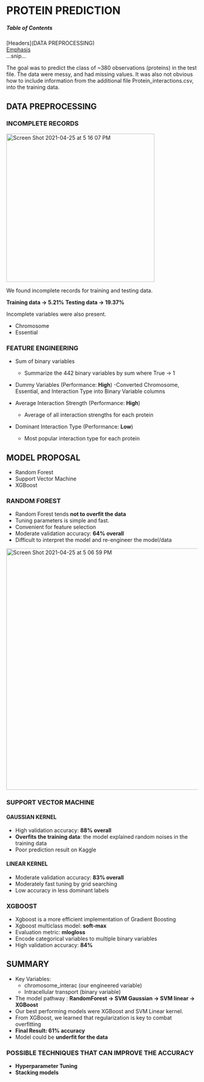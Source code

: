 # PROTEIN PREDICTION

##### Table of Contents  
[Headers](DATA PREPROCESSING)  
[Emphasis](#emphasis)  
...snip...    
<a name="## DATA PREPROCESSING"/>


The goal was to predict the class of ~380 observations (proteins) in the test file. The data were messy, and had missing values. It was also not obvious how to include information from the additional file Protein_interactions.csv, into the training data.

## DATA PREPROCESSING

### INCOMPLETE RECORDS

<img width="390" alt="Screen Shot 2021-04-25 at 5 16 07 PM" src="https://user-images.githubusercontent.com/43936803/115996967-0d5c1180-a5ea-11eb-874a-b73ac09ef41c.png">

We found incomplete records for training and testing data.

**Training data -> 5.21%**
**Testing data -> 19.37%**

Incomplete variables were also present.

- Chromosome
- Essential

### FEATURE ENGINEERING

- Sum of binary variables
  - Summarize the 442 binary variables by sum where True -> 1

- Dummy Variables  (Performance: **High**)
  -Converted Chromosome, Essential, and Interaction Type into Binary Variable columns

- Average Interaction Strength (Performance: **High**)
  - Average of all interaction strengths for each protein

- Dominant Interaction Type (Performance: **Low**)
  - Most popular interaction type for each protein

## MODEL PROPOSAL
- Random Forest
- Support Vector Machine
- XGBoost

### RANDOM FOREST

- Random Forest tends **not to overfit the data**
- Tuning parameters is simple and fast.
- Convenient for feature selection
- Moderate validation accuracy: **64% overall**
- Difficult to interpret the model and re-engineer the model/data

<img width="635" alt="Screen Shot 2021-04-25 at 5 06 59 PM" src="https://user-images.githubusercontent.com/43936803/115996698-0bde1980-a5e9-11eb-8d63-d1148cc00334.png">

### SUPPORT VECTOR MACHINE

#### GAUSSIAN KERNEL
- High validation accuracy: **88% overall**
- **Overfits the training data**: the model explained random noises in the training data
- Poor prediction result on Kaggle

#### LINEAR KERNEL
- Moderate validation accuracy: **83% overall**
- Moderately fast tuning by grid searching
- Low accuracy in less dominant labels


### XGBOOST

- Xgboost is a more efficient implementation of Gradient Boosting
- Xgboost multiclass model: **soft-max**
- Evaluation metric: **mlogloss**
- Encode categorical variables to multiple binary variables
- High validation accuracy: **84%**



## SUMMARY 

- Key Variables: 
  - chromosome_interac (our engineered variable)
  - Intracellular transport (binary variable)
- The model pathway : **RandomForest -> SVM Gaussian -> SVM linear -> XGBoost**
- Our best performing models were XGBoost and SVM Linear kernel. 
- From XGBoost, we learned that regularization is key to combat overfitting
- **Final Result: 61% accuracy**
- Model could be **underfit for the data**

### POSSIBLE TECHNIQUES THAT CAN IMPROVE THE ACCURACY
- **Hyperparameter Tuning** 
- **Stacking models**

